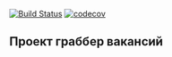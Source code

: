 [![Build Status](https://travis-ci.com/denisRudie/job4j_design.svg?branch=master)](https://travis-ci.com/denisRudie/job4j_grabber)
[![codecov](https://codecov.io/gh/denisRudie/job4j_design/branch/master/graph/badge.svg)](https://codecov.io/gh/denisRudie/job4j_grabber)

<h2>Проект граббер вакансий</h2>